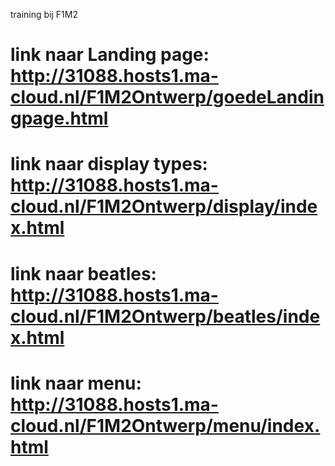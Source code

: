 training bij F1M2

# link naar Landing page: http://31088.hosts1.ma-cloud.nl/F1M2Ontwerp/goedeLandingpage.html
# link naar display types: http://31088.hosts1.ma-cloud.nl/F1M2Ontwerp/display/index.html
# link naar beatles: http://31088.hosts1.ma-cloud.nl/F1M2Ontwerp/beatles/index.html
# link naar menu: http://31088.hosts1.ma-cloud.nl/F1M2Ontwerp/menu/index.html